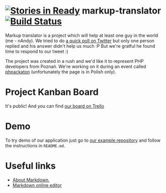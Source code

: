 [![Stories in Ready](https://badge.waffle.io/hackathoners/markup-translator.png?label=ready&title=Ready)](https://waffle.io/hackathoners/markup-translator)
markup-translator [![Build Status](https://travis-ci.org/hackathoners/markup-translator.svg?branch=master)](https://travis-ci.org/hackathoners/markup-translator)
=================

Markup translator is a project which will help at least one guy in the world (me - nAndy). We tried to do [a quick poll on Twitter](https://twitter.com/nandy_andy/status/490834844231139328) but only one person replied and his answer didn't help us much :P But we're gratful he found time to respond to our tweet :)

The project was created in a rush and we'd like it to represent PHP developers from Poznań. We're working on it during an event called [phpackaton](http://phpers.github.io/phpackaton/) (unfortunately the page is in Polish only).

Project Kanban Board
====================
It's public! And you can find [our board on Trello](https://trello.com/b/8sNZuLlT/phpackaton)

Demo
====
To try demo of our application just go to [our example repository](https://github.com/hackathoners/example) and follow the instructions in `README.md`.

Useful links
============
* [About Markdown](http://daringfireball.net/projects/markdown/),
* [Markdown online editor](http://daringfireball.net/projects/markdown/dingus)
